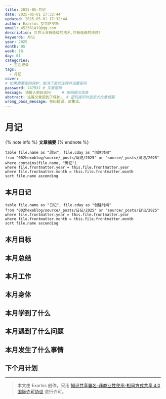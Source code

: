 ```yaml
---
title: 2025-05-月记
date: 2025-05-01 17:32:44
updated: 2025-05-01 17:32:44
author: Exarlos 艾克萨罗斯
email: 452361419@qq.com
description: 世界上没有低级的法术,只有低级的法师!
keywords: 月记
year: 2025
month: 05
week: 18
day: 01
categories: 
  - 生活记录
tags: 
  - 月记
cover: 
# 如果需要密码保护，取消下面的注释并设置密码
password: 747937 # 文章密码
message: 请输入密码访问     # 密码提示信息
abstract: 这篇文章受到了保护。 # 密码提示时显示的文章摘要
wrong_pass_message: 密码错误，请重试。
---
```


# 月记

<!-- 在此处添加文章摘要 -->
{% note info %}
**文章摘要**
{% endnote %}
<!-- more -->

```dataview 
table file.name as "周记", file.cday as "创建时间" 
from "002hexoblog/source/_posts/周记/2025" or "source/_posts/周记/2025" 
where contains(file.name, "周记") 
where file.frontmatter.year = this.file.frontmatter.year 
where file.frontmatter.month = this.file.frontmatter.month 
sort file.name ascending 
```
## 本月日记
```dataview
table file.name as "日记", file.cday as "创建时间"
from "002hexoblog/source/_posts/日记/2025" or "source/_posts/日记/2025"
where file.frontmatter.year = this.file.frontmatter.year
where file.frontmatter.month = this.file.frontmatter.month
sort file.name ascending
```

## 本月目标



## 本月总结

## 本月工作

## 本月身体

## 本月学到了什么

## 本月遇到了什么问题

## 本月发生了什么事情

## 下个月计划


---
> 本文由 Exarlos 创作，采用 [知识共享署名-非商业性使用-相同方式共享 4.0 国际许可协议](http://creativecommons.org/licenses/by-nc-sa/4.0/) 进行许可。

<!-- Obsidian 元数据 (不会影响 Hexo 解析) -->
<!-- 
创建时间: 2025-05-03-星期六 17:32 
year: 2025
month: 05
week: 18
day: 03
-->